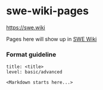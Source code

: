 # swe-wiki-pages
https://swe.wiki

Pages here will show up in [SWE Wiki](https://swe.wiki)

### Format guideline

```
title: <title>
level: basic/advanced

<Markdown starts here...>
```
